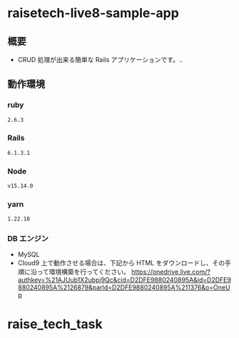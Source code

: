 # raisetech-live8-sample-app

## 概要

- CRUD 処理が出来る簡単な Rails アプリケーションです。..

## 動作環境

### ruby

```bash
2.6.3
```

### Rails

```bash
6.1.3.1
```

### Node

```bash
v15.14.0
```

### yarn

```bash
1.22.18
```

### DB エンジン

- MySQL
- Cloud9 上で動作させる場合は、下記から HTML をダウンロードし、その手順に沿って環境構築を行ってください。
  https://onedrive.live.com/?authkey=%21AJUub1X2ubpj9Qc&cid=D2DFE9880240895A&id=D2DFE9880240895A%2126879&parId=D2DFE9880240895A%211376&o=OneUp
# raise_tech_task
